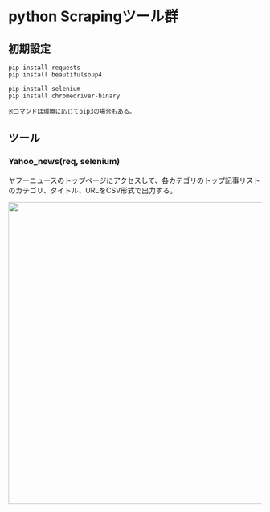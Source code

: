# python Scrapingツール群

## 初期設定

```
pip install requests
pip install beautifulsoup4

pip install selenium 
pip install chromedriver-binary

※コマンドは環境に応じてpip3の場合もある。
```


## ツール
### Yahoo_news(req, selenium)
ヤフーニュースのトップページにアクセスして、各カテゴリのトップ記事リストのカテゴリ、タイトル、URLをCSV形式で出力する。

<img width="600" src="https://user-images.githubusercontent.com/1549408/79186200-f4a41200-7e53-11ea-987e-120057be15ba.gif">


